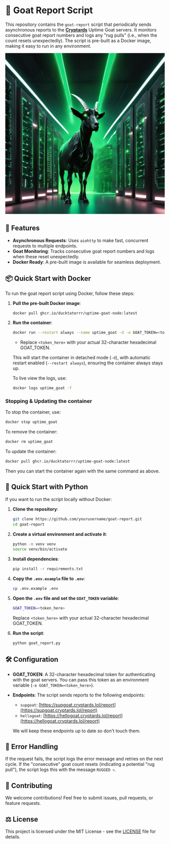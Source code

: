 # 🐐 Goat Report Script

This repository contains the `goat-report` script that periodically sends asynchronous reports to the [**Cryptards**](https://cryptards.lol/) Uptime Goat servers. It monitors consecutive goat report numbers and logs any "rug pulls" (i.e., when the count resets unexpectedly). The script is pre-built as a Docker image, making it easy to run in any environment.

![Uptime Goat](assets/goattime.jpg)

## 🚀 Features

- **Asynchronous Requests**: Uses `aiohttp` to make fast, concurrent requests to multiple endpoints.
- **Goat Monitoring**: Tracks consecutive goat report numbers and logs when these reset unexpectedly.
- **Docker Ready**: A pre-built image is available for seamless deployment.

## 📦 Quick Start with Docker

To run the goat report script using Docker, follow these steps:

1. **Pull the pre-built Docker image**:

   ```bash
   docker pull ghcr.io/ducktatorrr/uptime-goat-node:latest
   ```

2. **Run the container**:

   ```bash
   docker run --restart always --name uptime_goat -d -e GOAT_TOKEN=<token_here> ghcr.io/ducktatorrr/uptime-goat-node:latest
   ```

   - Replace `<token_here>` with your actual 32-character hexadecimal GOAT_TOKEN.

   This will start the container in detached mode (`-d`), with automatic restart enabled (`--restart always`), ensuring the container always stays up.

   To live view the logs, use:

   ```bash
   docker logs uptime_goat -f
   ```

### Stopping & Updating the container

To stop the container, use:

```bash
docker stop uptime_goat
```

To remove the container:

```bash
docker rm uptime_goat
```

To update the container:

```bash
docker pull ghcr.io/ducktatorrr/uptime-goat-node:latest
```

Then you can start the container again with the same command as above.

## 🐍 Quick Start with Python

If you want to run the script locally without Docker:

1. **Clone the repository**:

   ```bash
   git clone https://github.com/yourusername/goat-report.git
   cd goat-report
   ```

2. **Create a virtual environment and activate it**:

   ```bash
   python -m venv venv
   source venv/bin/activate
   ```

3. **Install dependencies**:

   ```bash
   pip install -r requirements.txt
   ```

4. **Copy the `.env.example` file to `.env`**:

   ```bash
   cp .env.example .env
   ```

5. **Open the `.env` file and set the `GOAT_TOKEN` variable**:

   ```bash
   GOAT_TOKEN=<token_here>
   ```

   Replace `<token_here>` with your actual 32-character hexadecimal GOAT_TOKEN.

6. **Run the script**:
   ```bash
   python goat_report.py
   ```

## 🛠 Configuration

- **GOAT_TOKEN**: A 32-character hexadecimal token for authenticating with the goat servers. You can pass this token as an environment variable (`-e GOAT_TOKEN=<token_here>`).

- **Endpoints**: The script sends reports to the following endpoints:

  - `supgoat`: [https://supgoat.cryptards.lol/report](https://supgoat.cryptards.lol/report)
  - `hellogoat`: [https://hellogoat.cryptards.lol/report](https://hellogoat.cryptards.lol/report)

  We will keep these endpoints up to date so don't touch them.

## 🐛 Error Handling

If the request fails, the script logs the error message and retries on the next cycle. If the "consecutive" goat count resets (indicating a potential "rug pull"), the script logs this with the message `RUGGED 💀`.

## 🎉 Contributing

We welcome contributions! Feel free to submit issues, pull requests, or feature requests.

## ⚖️ License

This project is licensed under the MIT License - see the [LICENSE](LICENSE) file for details.
